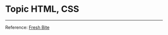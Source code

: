 # Topic HTML, CSS
---

Reference: [Fresh Bite](https://www.figma.com/proto/jdBsAS57GNn2gU4wP8YURH/Fresh-Bite-UI-Design---Landing-Page-(Community)?type=design&scaling=min-zoom&page-id=0%3A1&node-id=1-29)

